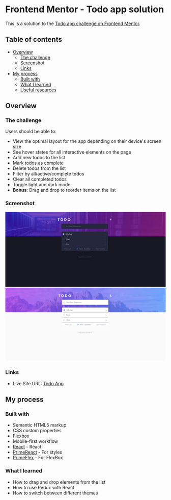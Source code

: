 # Frontend Mentor - Todo app solution

This is a solution to the [Todo app challenge on Frontend Mentor](https://www.frontendmentor.io/challenges/todo-app-Su1_KokOW).

## Table of contents

- [Overview](#overview)
  - [The challenge](#the-challenge)
  - [Screenshot](#screenshot)
  - [Links](#links)
- [My process](#my-process)
  - [Built with](#built-with)
  - [What I learned](#what-i-learned)
  - [Useful resources](#useful-resources)


## Overview

### The challenge

Users should be able to:

- View the optimal layout for the app depending on their device's screen size
- See hover states for all interactive elements on the page
- Add new todos to the list
- Mark todos as complete
- Delete todos from the list
- Filter by all/active/complete todos
- Clear all completed todos
- Toggle light and dark mode
- **Bonus**: Drag and drop to reorder items on the list

### Screenshot

![](./src/desing/dark-mode.png)
![](./src/desing/white-mode.png)

### Links

- Live Site URL: [Todo App](https://baran-todoapp.netlify.app/)

## My process

### Built with

- Semantic HTML5 markup
- CSS custom properties
- Flexbox
- Mobile-first workflow
- [React](https://reactjs.org/) - React
- [PrimeReact](https://primereact.org/) - For styles
- [PrimeFlex](https://primeflex.org/) - For FlexBox


### What I learned

- How to drag and drop elements from the list
- How to use Redux with React
- How to switch between different themes

